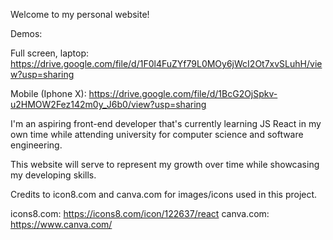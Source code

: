 Welcome to my personal website!

Demos:

Full screen, laptop: https://drive.google.com/file/d/1F0l4FuZYf79L0MOy6jWcI2Ot7xvSLuhH/view?usp=sharing

Mobile (Iphone X): https://drive.google.com/file/d/1BcG2OjSpkv-u2HMOW2Fez142m0y_J6b0/view?usp=sharing

I'm an aspiring front-end developer that's currently learning JS React in my own time while attending university for computer science and software engineering.

This website will serve to represent my growth over time while showcasing my developing skills.

Credits to icon8.com and canva.com for images/icons used in this project.

icons8.com: https://icons8.com/icon/122637/react
canva.com: https://www.canva.com/
